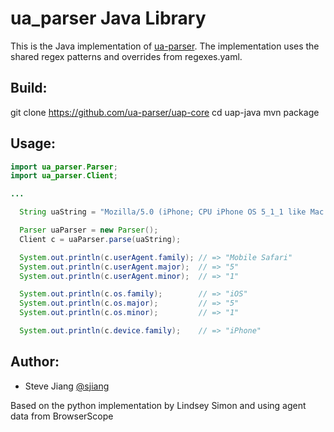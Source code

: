 ua_parser Java Library
======================

This is the Java implementation of [ua-parser](https://github.com/tobie/ua-parser).
The implementation uses the shared regex patterns and overrides from regexes.yaml.

Build:
------
   git clone https://github.com/ua-parser/uap-core
   cd uap-java 
   mvn package

Usage:
--------
```java
import ua_parser.Parser;
import ua_parser.Client;

...

  String uaString = "Mozilla/5.0 (iPhone; CPU iPhone OS 5_1_1 like Mac OS X) AppleWebKit/534.46 (KHTML, like Gecko) Version/5.1 Mobile/9B206 Safari/7534.48.3";

  Parser uaParser = new Parser();
  Client c = uaParser.parse(uaString);

  System.out.println(c.userAgent.family); // => "Mobile Safari"
  System.out.println(c.userAgent.major);  // => "5"
  System.out.println(c.userAgent.minor);  // => "1"

  System.out.println(c.os.family);        // => "iOS"
  System.out.println(c.os.major);         // => "5"
  System.out.println(c.os.minor);         // => "1"

  System.out.println(c.device.family);    // => "iPhone"
```

Author:
-------

  * Steve Jiang [@sjiang](https://twitter.com/sjiang)

  Based on the python implementation by Lindsey Simon and using agent data from BrowserScope
